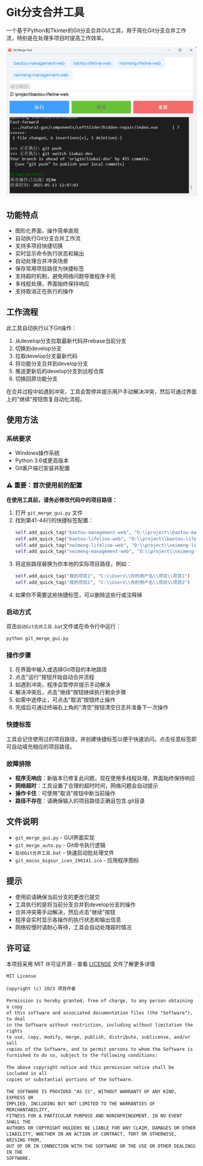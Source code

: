 # Git分支合并工具

一个基于Python和Tkinter的Git分支合并GUI工具，用于简化Git分支合并工作流，特别是在处理多项目时提高工作效率。

![Git分支合并工具界面](ui.png)

## 功能特点

- 图形化界面，操作简单直观
- 自动执行Git分支合并工作流
- 支持多项目快捷切换
- 实时显示命令执行状态和输出
- 自动处理合并冲突场景
- 保存常用项目路径为快捷标签
- 支持超时机制，避免网络问题导致程序卡死
- 多线程处理，界面始终保持响应
- 支持取消正在执行的操作

## 工作流程

此工具自动执行以下Git操作：

1. 从develop分支拉取最新代码并rebase当前分支
2. 切换到develop分支
3. 拉取develop分支最新代码
4. 将功能分支合并到develop分支
5. 推送更新后的develop分支到远程仓库
6. 切换回原功能分支

在合并过程中如遇到冲突，工具会暂停并提示用户手动解决冲突，然后可通过界面上的"继续"按钮恢复自动化流程。

## 使用方法

### 系统要求

- Windows操作系统
- Python 3.6或更高版本
- Git客户端已安装并配置

### ⚠️ 重要：首次使用前的配置

**在使用工具前，请务必修改代码中的项目路径：**

1. 打开 `git_merge_gui.py` 文件
2. 找到第41-44行的快捷标签配置：
   ```python
   self.add_quick_tag("baotou-management-web", "D:\\project\\baotou-management-web")
   self.add_quick_tag("baotou-lifeline-web", "D:\\project\\baotou-lifeline-web")
   self.add_quick_tag("neimeng-lifeline-web", "D:\\project\\neimeng-lifeline-web")
   self.add_quick_tag("neimeng-management-web", "D:\\project\\neimeng-management-web")
   ```
3. 将这些路径替换为你本地的实际项目路径，例如：
   ```python
   self.add_quick_tag("我的项目1", "C:\\Users\\你的用户名\\项目\\项目1")
   self.add_quick_tag("我的项目2", "C:\\Users\\你的用户名\\项目\\项目2")
   ```
4. 如果你不需要这些快捷标签，可以删除这些行或注释掉

### 启动方式

双击`启动Git合并工具.bat`文件或在命令行中运行：

```bash
python git_merge_gui.py
```

### 操作步骤

1. 在界面中输入或选择Git项目的本地路径
2. 点击"运行"按钮开始自动合并流程
3. 如遇到冲突，程序会暂停并提示手动解决
4. 解决冲突后，点击"继续"按钮继续执行剩余步骤
5. 如需中途停止，可点击"取消"按钮终止操作
6. 完成后可通过终端右上角的"清空"按钮清空日志并准备下一次操作

### 快捷标签

工具会记住使用过的项目路径，并创建快捷标签以便于快速访问。点击任意标签即可自动填充相应的项目路径。

### 故障排除

- **程序无响应**：新版本已修复此问题，现在使用多线程处理，界面始终保持响应
- **网络超时**：工具设置了合理的超时时间，网络问题会自动提示
- **操作卡住**：可使用"取消"按钮中断当前操作
- **路径不存在**：请确保输入的项目路径正确且包含.git目录

## 文件说明

- `git_merge_gui.py` - GUI界面实现
- `git_merge_auto.py` - Git命令执行逻辑
- `启动Git合并工具.bat` - 快速启动批处理文件
- `git_macos_bigsur_icon_190141.ico` - 应用程序图标

## 提示

- 使用前请确保当前分支的更改已提交
- 工具执行的是将当前分支合并到develop分支的操作
- 合并冲突需手动解决，然后点击"继续"按钮
- 程序会实时显示各操作的执行状态和输出信息
- 网络较慢时请耐心等待，工具会自动处理超时情况

## 许可证

本项目采用 MIT 许可证开源 - 查看 [LICENSE](LICENSE) 文件了解更多详情

```
MIT License

Copyright (c) 2023 项目作者

Permission is hereby granted, free of charge, to any person obtaining a copy
of this software and associated documentation files (the "Software"), to deal
in the Software without restriction, including without limitation the rights
to use, copy, modify, merge, publish, distribute, sublicense, and/or sell
copies of the Software, and to permit persons to whom the Software is
furnished to do so, subject to the following conditions:

The above copyright notice and this permission notice shall be included in all
copies or substantial portions of the Software.

THE SOFTWARE IS PROVIDED "AS IS", WITHOUT WARRANTY OF ANY KIND, EXPRESS OR
IMPLIED, INCLUDING BUT NOT LIMITED TO THE WARRANTIES OF MERCHANTABILITY,
FITNESS FOR A PARTICULAR PURPOSE AND NONINFRINGEMENT. IN NO EVENT SHALL THE
AUTHORS OR COPYRIGHT HOLDERS BE LIABLE FOR ANY CLAIM, DAMAGES OR OTHER
LIABILITY, WHETHER IN AN ACTION OF CONTRACT, TORT OR OTHERWISE, ARISING FROM,
OUT OF OR IN CONNECTION WITH THE SOFTWARE OR THE USE OR OTHER DEALINGS IN THE
SOFTWARE.
``` 